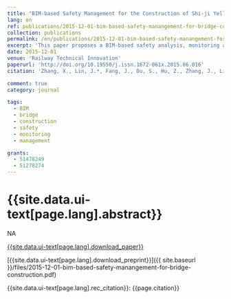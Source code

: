 ```yaml
---
title: "BIM-based Safety Management for the Construction of Shi-ji Yellow River Bridge"
lang: en
ref: publications/2015-12-01-bim-based-safety-manangement-for-bridge-construction
collection: publications
permalink: /en/publications/2015-12-01-bim-based-safety-manangement-for-bridge-construction
excerpt: 'This paper proposes a BIM-based safety analysis, monitoring and management approach for bridge construction'
date: 2015-12-01
venue: 'Railway Technical Innovation'
paperurl: 'http://doi.org/10.19550/j.issn.1672-061x.2015.06.016'
citation: 'Zhang, X., Lin, J.*, Fang, J., Du, S., Hu, Z., Zhang, J., Liang, C. (2015). &quot;BIM-based Safety Management for the Construction of Shi-ji Yellow River Bridge&quot; <i>Railway Technical Innovation</i>. 6: 74-76. doi: 10.19550/j.issn.1672-061x.2015.06.016 (in Chinese)'

comment: true
category: journal

tags: 
  - BIM
  - bridge
  - construction
  - safety
  - monitoring
  - management

grants:
  - 51478249
  - 51278274
---
```



{{site.data.ui-text[page.lang].abstract}}
====

NA 

[{{site.data.ui-text[page.lang].download_paper}}](http://doi.org/10.19550/j.issn.1672-061x.2015.06.016)

[{{site.data.ui-text[page.lang].download_preprint}}]({{ site.baseurl }}/files/2015-12-01-bim-based-safety-manangement-for-bridge-construction.pdf)

{{site.data.ui-text[page.lang].rec_citation}}: {{page.citation}}